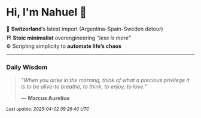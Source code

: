 # Hi, I'm Nahuel :tiger:

📍 **Switzerland**’s latest import (Argentina-Spain-Sweden detour)  
⛩️ **Stoic minimalist** overengineering *“less is more”*  
⚙️ Scripting simplicity to **automate life’s chaos**

---

### Daily Wisdom
> _"When you arise in the morning, think of what a precious privilege it is to be alive-to breathe, to think, to enjoy, to love."_  
>
> — **Marcus Aurelius**

<sub>*Last update: 2025-04-02 09:26:40 UTC*</sub>

